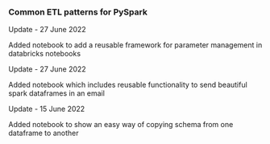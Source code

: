 ### Common ETL patterns for PySpark

Update - 27 June 2022

Added notebook to add a reusable framework for parameter management in databricks notebooks

Update - 27 June 2022

Added notebook which includes reusable functionality to send beautiful spark dataframes in an email

Update - 15 June 2022

Added notebook to show an easy way of copying schema from one dataframe to another
